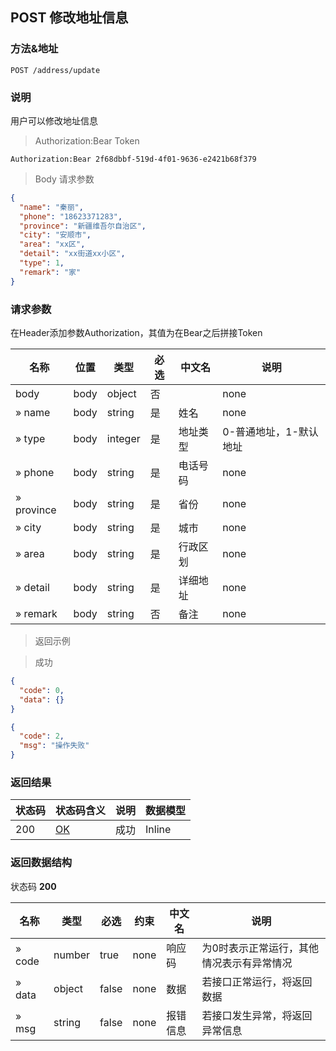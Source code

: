 
## POST 修改地址信息

### 方法&地址

```
POST /address/update
```

### 说明

用户可以修改地址信息

> Authorization:Bear Token

```
Authorization:Bear 2f68dbbf-519d-4f01-9636-e2421b68f379
```

> Body 请求参数

```json
{
  "name": "秦丽",
  "phone": "18623371283",
  "province": "新疆维吾尔自治区",
  "city": "安顺市",
  "area": "xx区",
  "detail": "xx街道xx小区",
  "type": 1,
  "remark": "家"
}
```

### 请求参数

在Header添加参数Authorization，其值为在Bear之后拼接Token

|名称|位置|类型|必选|中文名|说明|
|---|---|---|---|---|---|
|body|body|object| 否 ||none|
|» name|body|string| 是 | 姓名|none|
|» type|body|integer| 是 | 地址类型|0-普通地址，1-默认地址|
|» phone|body|string| 是 | 电话号码|none|
|» province|body|string| 是 | 省份|none|
|» city|body|string| 是 | 城市|none|
|» area|body|string| 是 | 行政区划|none|
|» detail|body|string| 是 | 详细地址|none|
|» remark|body|string| 否 | 备注|none|

> 返回示例

> 成功

```json
{
  "code": 0,
  "data": {}
}
```

```json
{
  "code": 2,
  "msg": "操作失败"
}
```

### 返回结果

|状态码|状态码含义|说明|数据模型|
|---|---|---|---|
|200|[OK](https://tools.ietf.org/html/rfc7231#section-6.3.1)|成功|Inline|

### 返回数据结构

状态码 **200**

|名称|类型|必选|约束|中文名|说明|
|---|---|---|---|---|---|
|» code|number|true|none|响应码|为0时表示正常运行，其他情况表示有异常情况|
|» data|object|false|none|数据|若接口正常运行，将返回数据|
|» msg|string|false|none|报错信息|若接口发生异常，将返回异常信息|
